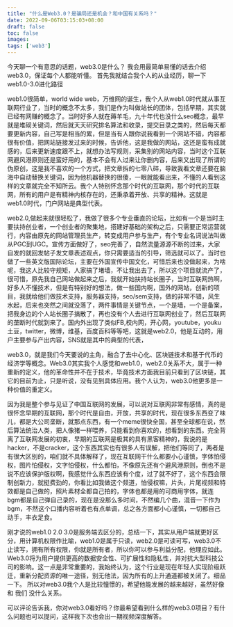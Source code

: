 ```yaml
---
title: "什么是Web3.0？是骗局还是机会？和中国有关系吗？"
date: 2022-09-06T03:15:03+08:00
draft: false
toc: false
images:
tags: ['web3']
---
```


今天聊一个有意思的话题，web3.0是什么？
我会用最简单易懂的话去介绍web3.0，保证每个人都能听懂。
首先我就结合我个人的从业经历，聊一下web1.0-3.0进化路径

web1.0很简单，world wide web，万维网的诞生，我个人从web1.0时代就从事互联网行业了，当时的概念不太多，我们是作为叫做站长的团体，包括早期，其实就已经有网赚的概念了。当时好多人就在薅羊毛，九十年代也没什么seo概念，最早就是堆砌关键词，然后就天天研究排名算法和收录，提交目录之类的，然后每天都要更新内容，自己写是相当的累，但是当有人跟你说我看到一个网站不错，内容都很有价值，把网站链接发过来的时候，告诉他，这是我做的网站，这还是蛮有成就感的，后来更新速度跟不上，就想办法写规则，采集别的网站内容，当时这个互联网避风港原则还是蛮好用的，基本不会有人过来让你删内容，后来又出现了所谓的伪原创，这是我不喜欢的一个方式，把文章拆的七零八碎，导致我看文章还要在脑海中自动替换关键词，因为他机器替换的很傻，一眼就能看出来，不懂的人看到这样的文章就完全不知所云。我个人特别怀念那个时代的互联网，那个时代的互联网，所有的用户是有精神内核存在的，还秉承着开放、共享的精神。这就是web1.0时代，门户网站是典型代表。

web2.0,做起来就很轻松了，我做了很多个专业垂直的论坛，比如有一个是当时主要扶持创业者，一个创业者的聚集地，搭建好基础的架构之后，只需要正常运营就行，内容由原先的网站管理员生产，转变成用户参与生产，有个专业名词说法叫做从PGC到UGC。宣传方面做好了，seo完善了，自然流量源源不断的过来，大家自发的就回发帖子发文章表述观点，你只需要适当的引导，筛选就可以了。当时也做了一些英文版国际论坛，主要在外国宣传中国文化，可惜后来也没做起来，为啥呢，我这人比较守规矩，人家搞了堵墙，不让我出去了，所以这个项目就流产了，很可惜，原先我自己网站做起来之后，我就开始扶持站长圈子，当时互联网热啊，好多人不懂技术，但是有特别好的想法，做一些国内啊，国外的网站，创新的项目，我就给他们做技术支持，服务器支持，seo/sem支持，做的非常不错，风生水起，后来也突然之间就没落了，两件事情是关键节点，一个是墙，一个是备案，把我身边的个人站长圈子搞散了，再也没有个人去进行互联网创业了，然后互联网的垄断时代就到来了。国内外出现了类似FB,校内网，开心网，youtube，youku土豆，twitter，微博，维基，百度百科等等吧，这就是web2.0，他是互动的，用户主要参与产出内容，SNS就是其中的典型的代表，

web3.0，就是我们今天要说的主角，融合了去中心化、区块链技术和基于代币的经济学等概念。Web3.0其实我个人感觉和web1.0，web2.0关系不大，属于一种重新的定义，他的革命性并不在于技术，毕竟技术方面我目前只看到了区块链，其它的目前为止，只是听说，没有见到具体应用。我个人认为，web3.0他更多是一种价值的重定义。

因为我是整个参与见证了中国互联网的发展，可以说对互联网非常有感情，真的是很怀念早期的互联网，那个时代是自由，开放，共享的时代，现在很多东西变了味儿，都是大公司垄断，就那点东西，有一个meme很快全国，甚至全球都在说，然后算法统治人类，把人像猪一样喂养，只能看到你喜欢的，想看到的东西。完全背离了互联网发展的初衷，早期的互联网是极其的具有黑客精神的，我说的是hacker，不是cracker，这个东西其实也有很多人有误解，把他们等同了，两者是有很大区别的，咱们就不具体解释了，现在互联网干什么都要小心谨慎，字体怕侵权，图片怕侵权，文字怕侵权，什么都怕，不像原先还有个避风港原则，倒也不是说不应该保护版权啊，我感觉什么东西应该有个度，过了就不好了，这个东西会限制创新力，就挺费劲的，你看比如我做这个频道，怕侵权嘛，片头，片尾视频和特效都是自己做的，照片素材全都自己拍的，字体也都是用的可商用字体，就连bgm都是自己弹自己录的，现在是没那么多时间，不然编几个曲，混音一下作为bgm，不然这个口播内容听着也有点单调，总之各方面都小心谨慎，一切都自己动手，丰衣足食。

刚才说的web1.0 2.0 3.0是服务端去区分的，总结一下，其实从用户端就更好区分，用计算机权限作比喻，web1.0是属于只读，web2.0是可读可写，web3.0不止读写，拥有所有权限，你就是所有者，所以你可以参与利益分配，他理应如此。Web3.0将为用户提供更高的数据安全性、可扩展性和隐私性，并对抗大型科技公司的影响。这一点是非常重要的，我始终认为，这个行业是现在年轻人实现阶级跃迁，重新分配资源的唯一途径，别无他法，因为所有的上升通道都被关闭了。细品一下。
所以对web3.0我个人是比较憧憬的，希望他能发展的越来越好，虽然好像和 我们 没什么关系。

可以评论告诉我，你对web3.0看好吗？你最希望看到什么样的web3.0项目？有什么问题也可以提问，这样我下次也会出一期视频深度解答。